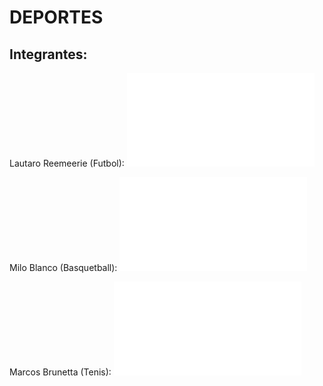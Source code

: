 # DEPORTES
## Integrantes:
Lautaro Reemeerie (Futbol): ![Futbol](Futbol/la_pasion_inigualable_por_el_futbol.md)

Milo Blanco (Basquetball): ![Basketball](Basketball/Basquetball.md)

Marcos Brunetta (Tenis): ![Tenis](./Tenis.md)
